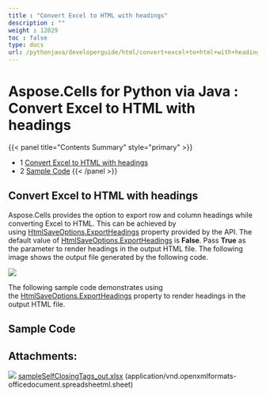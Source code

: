 ```yaml
---
title : "Convert Excel to HTML with headings" 
description : "" 
weight : 12029 
toc : false
type: docs
url: /pythonjava/developerguide/html/convert+excel+to+html+with+headings/
---
```


# Aspose.Cells for Python via Java : Convert Excel to HTML with headings


{{< panel title="Contents Summary" style="primary" >}}
*   1 [Convert Excel to HTML with headings](#convert-excel-to-html-with-headings)
*   2 [Sample Code](#sample-code)
{{< /panel >}}
 

## Convert Excel to HTML with headings

Aspose.Cells provides the option to export row and column headings while converting Excel to HTML. This can be achieved by using [HtmlSaveOptions.ExportHeadings](https://apireference.aspose.com/cells/python/asposecells.api/htmlsaveoptions#ExportHeadings) property provided by the API. The default value of [HtmlSaveOptions.ExportHeadings](https://apireference.aspose.com/cells/python/asposecells.api/htmlsaveoptions#ExportHeadings) is **False**. Pass **True** as the parameter to render headings in the output HTML file. The following image shows the output file generated by the following code.

![](https://docs.aspose.com/download/attachments/101122961/PrintHeadings.jpg?version=1&modificationDate=1581094872380&api=v2)

The following sample code demonstrates using the [HtmlSaveOptions.ExportHeadings](https://apireference.aspose.com/cells/python/asposecells.api/htmlsaveoptions#ExportHeadings) property to render headings in the output HTML file.

## Sample Code

## Attachments:

![](https://docs2.aspose.com/cells/pythonjava/images/icons/bullet_blue.gif) [sampleSelfClosingTags\_out.xlsx](https://docs2.aspose.com/cells/pythonjava/attachments/106202318/106365186.xlsx) (application/vnd.openxmlformats-officedocument.spreadsheetml.sheet)  

